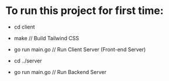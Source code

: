 # To run this project for first time:
- cd client
- make // Build Tailwind CSS
- go run main.go // Run Client Server (Front-end Server)

- cd ../server
- go run main.go // Run Backend Server
